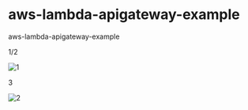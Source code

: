 # aws-lambda-apigateway-example
aws-lambda-apigateway-example

1/2

![1](https://user-images.githubusercontent.com/11647032/133778089-ed98a885-7f55-40de-82b5-e5f9ff92eb30.PNG)


3

![2](https://user-images.githubusercontent.com/11647032/133778546-01a74618-aae4-4fd2-9f15-a08cf7a2d0cd.PNG)

